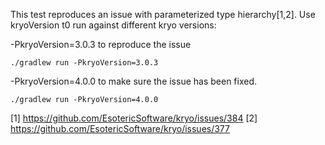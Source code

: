 This test reproduces an issue with parameterized type hierarchy[1,2].
Use kryoVersion t0 run against different kryo versions:
 
-PkryoVersion=3.0.3 to reproduce the issue

    ./gradlew run -PkryoVersion=3.0.3
    
-PkryoVersion=4.0.0 to make sure the issue has been fixed.

    ./gradlew run -PkryoVersion=4.0.0

[1] https://github.com/EsotericSoftware/kryo/issues/384
[2] https://github.com/EsotericSoftware/kryo/issues/377
